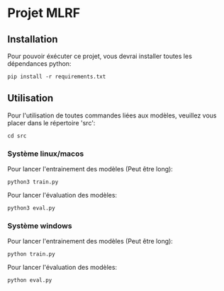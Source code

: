 # Projet MLRF

## Installation

Pour pouvoir éxécuter ce projet, vous devrai installer toutes les dépendances python:

`pip install -r requirements.txt`

## Utilisation

Pour l'utilisation de toutes commandes liées aux modèles, veuillez vous placer dans le répertoire 'src':

`cd src`

### Système linux/macos

Pour lancer l'entrainement des modèles (Peut être long):

`python3 train.py`

Pour lancer l'évaluation des modèles:

`python3 eval.py`

### Système windows

Pour lancer l'entrainement des modèles (Peut être long):

`python train.py`

Pour lancer l'évaluation des modèles:

`python eval.py`